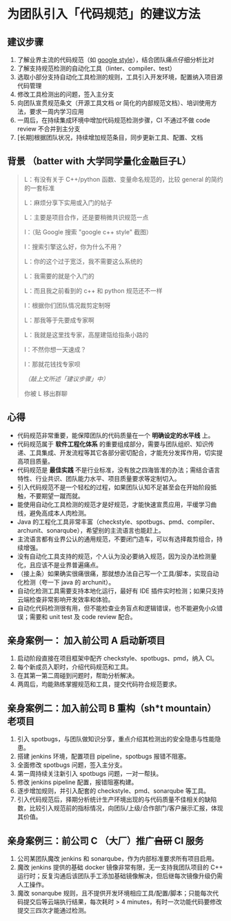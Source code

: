 # 为团队引入「代码规范」的建议方法

## 建议步骤
1. 了解业界主流的代码规范（如 [google style](https://google.github.io/styleguide/)），结合团队痛点仔细分析比对
2. 了解支持规范检测的自动化工具（linter、compiler、test）
3. 选取小部分支持自动化工具检测的规则，工具引入开发环境，配置纳入项目源代码管理
4. 修改工具检测出的问题，签入主分支
5. 向团队宣贯规范条文（开源工具文档 or 简化的内部规范文档）、培训使用方法，要求一周内学习应用
6. 一周后，在持续集成环境中增加代码规范检测步骤，CI 不通过不做 code review 不合并到主分支
7. [长期]根据团队状况，持续增加规范条目，同步更新工具、配置、文档


## 背景 （batter with 大学同学量化金融巨子L）

> L：有没有关于 C++/python 函数、变量命名规范的，比较 general 的简约的一套标准
> 
> L：麻烦分享下实用或入门的帖子
> 
> L：主要是项目合作，还是要稍微共识规范一点
> 
> I：（贴 Google 搜索 "google c++ style" 截图）
> 
> I：搜索引擎这么好，你为什么不用？
> 
> L：你的这个过于宽泛，我不需要这么系统的
> 
> L：我需要的就是个入门的
> 
> L：而且我之前看到的 c++ 和 python 规范还不一样
> 
> I：根据你们团队情况裁剪定制呀
> 
> L：那我等于先要成专家啊
> 
> L：我就是这里找专家，高屋建瓴给指条小路的
> 
> I：不然你想一天速成？
> 
> I：那就花钱找专家呗
> 
> _（敲上文所述「建议步骤」中）_ 
> 
> 你被 L 移出群聊


## 心得
- 代码规范非常重要，能保障团队的代码质量在一个 **明确设定的水平线** 上。
- 代码规范属于 **软件工程化体系** 的重要组成部分，需要与团队组织、知识传递、工具集成、开发流程等其它各部分密切配合，才能充分发挥作用，切实提高项目质量。
- 代码规范是 **最佳实践** 不是行业标准，没有放之四海皆准的办法；需结合语言特性、行业共识、团队能力水平、项目质量要求等定制切入。
- 引入代码规范不是一个轻松的过程，如果团队认知不足甚至会在开始阶段抵触，不要期望一蹴而就。
- 能使用自动化工具检测的规范才是好规范，才能快速宣贯应用，平缓学习曲线，避免高成本人肉检测。
- Java 的工程化工具非常丰富（checkstyle、spotbugs、pmd、compiler、archunit、sonarqube），希望别的主流语言也能赶上。
- 主流语言都有业界公认的通用规范，不要闭门造车，可以有选择裁剪组合，持续增强。
- 没有自动化工具支持的规范，个人认为没必要纳入规范，因为没办法检测量化，且应该不是业界普遍痛点。
- （接上条）如果确实很痛很痛，那就想办法自己写一个工具/脚本，实现自动化检测（夸一下 java 的 archunit）。
- 自动化检测工具需要支持本地化运行，最好有 IDE 插件实时检测；如果只支持云端检查非常影响开发效率和体验。
- 自动化代码检测很有用，但不能检查业务盲点和逻辑错误，也不能避免小众错误；需要和 unit test 及 code review 配合。


## 亲身案例一： 加入前公司 A 启动新项目
1. 启动阶段直接在项目框架中配齐 checkstyle、spotbugs、pmd，纳入 CI。
2. 每个新成员入职时，介绍代码规范和工具。
3. 在其第一第二周碰到问题时，帮助分析解决。
4. 两周后，均能熟练掌握规范和工具，提交代码符合规范要求。


## 亲身案例二：加入前公司 B 重构（sh*t mountain）老项目
1. 引入 spotbugs，与团队做知识分享，重点介绍其检测出的安全隐患与性能隐患。
2. 搭建 jenkins 环境，配置项目 pipeline，spotbugs 报错不阻塞。
3. 全面修改 spotbugs 问题，签入主分支。
4. 第一周持续关注新引入 spotbugs 问题，一对一帮扶。
5. 修改 jenkins pipeline 配置，报错阻塞构建。
6. 逐步增加规则，并引入配套的 checkstyle、pmd、sonarqube 等工具。
7. 引入代码规范后，择期分析统计生产环境出现的与代码质量不佳相关的缺陷数，比较引入规范前的指标情况，向团队/上级/合作部门/客户展示汇报，体现其价值。


## 亲身案例三：前公司 C （大厂）推广~~自研~~ CI 服务
1. 公司某团队魔改 jenkins 和 sonarqube，作为内部标准要求所有项目启用。
2. 魔改 jenkins 提供的基础 docker 镜像非常有限，无一支持我团队项目的 C++ 运行时；反复沟通后该团队手工添加基础镜像解决，但后继每次镜像升级仍需人工操作。
3. 魔改 sonarqube 规则，且不提供开发环境相应工具/配置/脚本；只能每次代码提交后等云端执行结果，每次耗时 > 4 minutes，有时一次功能代码要修改提交三四次才能通过检测。

